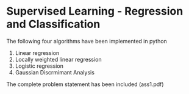 # Supervised Learning - Regression and Classification 

The following four algorithms have been implemented in python
1. Linear regression
2. Locally weighted linear regression
3. Logistic regression
4. Gaussian Discrmimant Analysis

The complete problem statement has been included (ass1.pdf)
